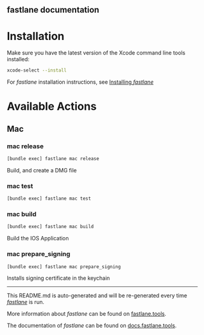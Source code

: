 fastlane documentation
----

# Installation

Make sure you have the latest version of the Xcode command line tools installed:

```sh
xcode-select --install
```

For _fastlane_ installation instructions, see [Installing _fastlane_](https://docs.fastlane.tools/#installing-fastlane)

# Available Actions

## Mac

### mac release

```sh
[bundle exec] fastlane mac release
```

Build, and create a DMG file

### mac test

```sh
[bundle exec] fastlane mac test
```



### mac build

```sh
[bundle exec] fastlane mac build
```

Build the IOS Application

### mac prepare_signing

```sh
[bundle exec] fastlane mac prepare_signing
```

Installs signing certificate in the keychain

----

This README.md is auto-generated and will be re-generated every time [_fastlane_](https://fastlane.tools) is run.

More information about _fastlane_ can be found on [fastlane.tools](https://fastlane.tools).

The documentation of _fastlane_ can be found on [docs.fastlane.tools](https://docs.fastlane.tools).
